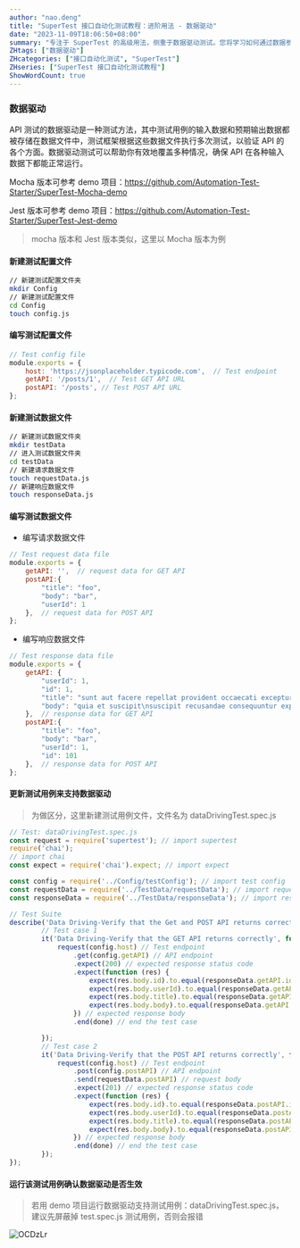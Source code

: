 ```yaml
---
author: "nao.deng"
title: "SuperTest 接口自动化测试教程：进阶用法 - 数据驱动"
date: "2023-11-09T18:06:50+08:00"
summary: "专注于 SuperTest 的高级用法，侧重于数据驱动测试。您将学习如何通过数据参数化来扩展和优化您的 SuperTest 测试套件，提高测试覆盖率。"
ZHtags: ["数据驱动"]
ZHcategories: ["接口自动化测试", "SuperTest"]
ZHseries: ["SuperTest 接口自动化测试教程"]
ShowWordCount: true
---
```


### 数据驱动

API 测试的数据驱动是一种测试方法，其中测试用例的输入数据和预期输出数据都被存储在数据文件中，测试框架根据这些数据文件执行多次测试，以验证 API 的各个方面。数据驱动测试可以帮助你有效地覆盖多种情况，确保 API 在各种输入数据下都能正常运行。

Mocha 版本可参考 demo 项目：<https://github.com/Automation-Test-Starter/SuperTest-Mocha-demo>

Jest 版本可参考 demo 项目：<https://github.com/Automation-Test-Starter/SuperTest-Jest-demo>

> mocha 版本和 Jest 版本类似，这里以 Mocha 版本为例

#### 新建测试配置文件

```bash
// 新建测试配置文件夹
mkdir Config
// 新建测试配置文件
cd Config
touch config.js
```

#### 编写测试配置文件

```javascript
// Test config file
module.exports = {
    host: 'https://jsonplaceholder.typicode.com',  // Test endpoint
    getAPI: '/posts/1',  // Test GET API URL
    postAPI: '/posts', // Test POST API URL
};
```

#### 新建测试数据文件

```bash
// 新建测试数据文件夹
mkdir testData
// 进入测试数据文件夹
cd testData
// 新建请求数据文件
touch requestData.js
// 新建响应数据文件
touch responseData.js
```

#### 编写测试数据文件

- 编写请求数据文件

```javascript
// Test request data file
module.exports = {
    getAPI: '',  // request data for GET API
    postAPI:{
        "title": "foo",
        "body": "bar",
        "userId": 1
    },  // request data for POST API
};
```

- 编写响应数据文件

```javascript
// Test response data file
module.exports = {
    getAPI: {
        "userId": 1,
        "id": 1,
        "title": "sunt aut facere repellat provident occaecati excepturi optio reprehenderit",
        "body": "quia et suscipit\nsuscipit recusandae consequuntur expedita et cum\nreprehenderit molestiae ut ut quas totam\nnostrum rerum est autem sunt rem eveniet architecto"
    },  // response data for GET API
    postAPI:{
        "title": "foo",
        "body": "bar",
        "userId": 1,
        "id": 101
    },  // response data for POST API
};
```

#### 更新测试用例来支持数据驱动

> 为做区分，这里新建测试用例文件，文件名为 dataDrivingTest.spec.js

```javascript
// Test: dataDrivingTest.spec.js
const request = require('supertest'); // import supertest
require('chai');
// import chai
const expect = require('chai').expect; // import expect

const config = require('../Config/testConfig'); // import test config
const requestData = require('../TestData/requestData'); // import request data
const responseData = require('../TestData/responseData'); // import response data

// Test Suite
describe('Data Driving-Verify that the Get and POST API returns correctly', function(){
        // Test case 1
        it('Data Driving-Verify that the GET API returns correctly', function(done){
            request(config.host) // Test endpoint
                .get(config.getAPI) // API endpoint
                .expect(200) // expected response status code
                .expect(function (res) {
                    expect(res.body.id).to.equal(responseData.getAPI.id)
                    expect(res.body.userId).to.equal(responseData.getAPI.userId)
                    expect(res.body.title).to.equal(responseData.getAPI.title)
                    expect(res.body.body).to.equal(responseData.getAPI.body)
                }) // expected response body
                .end(done) // end the test case

        });
        // Test case 2
        it('Data Driving-Verify that the POST API returns correctly', function(done){
            request(config.host) // Test endpoint
                .post(config.postAPI) // API endpoint
                .send(requestData.postAPI) // request body
                .expect(201) // expected response status code
                .expect(function (res) {
                    expect(res.body.id).to.equal(responseData.postAPI.id )
                    expect(res.body.userId).to.equal(responseData.postAPI.userId )
                    expect(res.body.title).to.equal(responseData.postAPI.title )
                    expect(res.body.body).to.equal(responseData.postAPI.body )
                }) // expected response body
                .end(done) // end the test case
        });
});
```

#### 运行该测试用例确认数据驱动是否生效

> 若用 demo 项目运行数据驱动支持测试用例：dataDrivingTest.spec.js，建议先屏蔽掉 test.spec.js 测试用例，否则会报错

![OCDzLr](https://cdn.jsdelivr.net/gh/naodeng/blogimg@master/uPic/OCDzLr.png)
